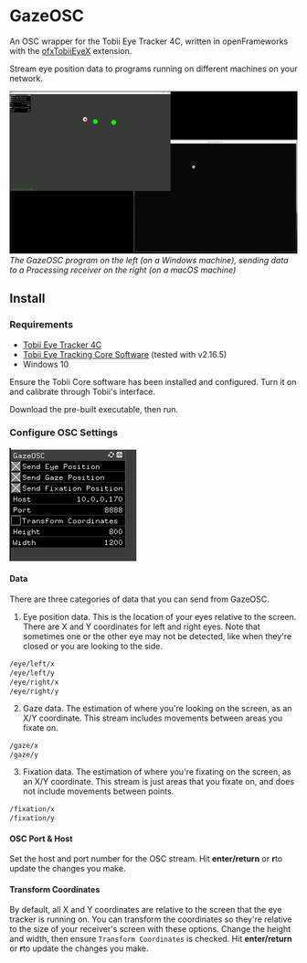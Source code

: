 # GazeOSC

An OSC wrapper for the Tobii Eye Tracker 4C, written in openFrameworks with the [ofxTobiiEyeX](https://github.com/TatsuyaOGth/ofxTobiiEyeX) extension.

Stream eye position data to programs running on different machines on your network.

![](/docs/demo.gif)
_The GazeOSC program on the left (on a Windows machine), sending data to a Processing receiver on the right (on a macOS machine)_

## Install

### Requirements

-   [Tobii Eye Tracker 4C](https://gaming.tobii.com/tobii-eye-tracker-4c/)
-   [Tobii Eye Tracking Core Software](https://gaming.tobii.com/getstarted/) (tested with v2.16.5)
-   Windows 10

Ensure the Tobii Core software has been installed and configured. Turn it on and calibrate through Tobii's interface.

Download the pre-built executable, then run.

### Configure OSC Settings

![](/docs/settings.png)

#### Data

There are three categories of data that you can send from GazeOSC.

1. Eye position data. This is the location of your eyes relative to the screen. There are X and Y coordinates for left and right eyes. Note that sometimes one or the other eye may not be detected, like when they're closed or you are looking to the side.

```
/eye/left/x
/eye/left/y
/eye/right/x
/eye/right/y
```

2. Gaze data. The estimation of where you're looking on the screen, as an X/Y coordinate. This stream includes movements between areas you fixate on.

```
/gaze/x
/gaze/y
```

3. Fixation data. The estimation of where you're fixating on the screen, as an X/Y coordinate. This stream is just areas that you fixate on, and does not include movements between points.

```
/fixation/x
/fixation/y
```

#### OSC Port & Host

Set the host and port number for the OSC stream. Hit **enter/return** or **r**to update the changes you make.

#### Transform Coordinates

By default, all X and Y coordinates are relative to the screen that the eye tracker is running on. You can transform the coordinates so they're relative to the size of your receiver's screen with these options. Change the height and width, then ensure `Transform Coordinates` is checked. Hit **enter/return** or **r**to update the changes you make.
